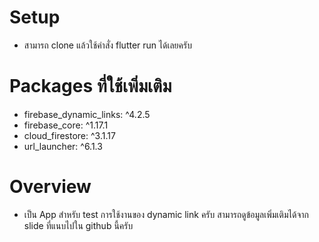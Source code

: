 # Setup

- สามารถ clone แล้วใช้คำสั่ง flutter run ได้เลยครับ

# Packages ที่ใช้เพิ่มเติม

- firebase_dynamic_links: ^4.2.5
- firebase_core: ^1.17.1
- cloud_firestore: ^3.1.17
- url_launcher: ^6.1.3

# Overview

- เป็น App สำหรับ test การใช้งานของ dynamic link ครับ สามารถดูข้อมูลเพิ่มเติมได้จาก slide ที่แนบไปใน github นี้ครับ
